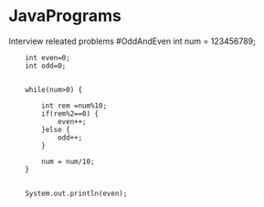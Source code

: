 # JavaPrograms
Interview releated problems
#OddAndEven
int num = 123456789;
		
		int even=0;
		int odd=0;
		
		
		while(num>0) {
			
			int rem =num%10;
			if(rem%2==0) {
				even++;
			}else {
				odd++;
			}
			
			num = num/10;
		}
		
		
		System.out.println(even);
		
